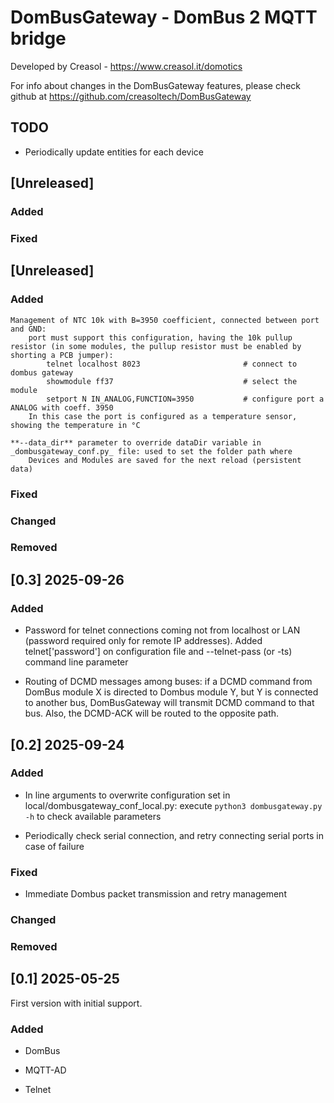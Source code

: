 # DomBusGateway - DomBus 2 MQTT bridge

Developed by Creasol - https://www.creasol.it/domotics

For info about changes in the DomBusGateway features, please check github at https://github.com/creasoltech/DomBusGateway

## TODO
* Periodically update entities for each device

## [Unreleased] 

### Added

### Fixed

## [Unreleased] 

### Added
	Management of NTC 10k with B=3950 coefficient, connected between port and GND:
		port must support this configuration, having the 10k pullup resistor (in some modules, the pullup resistor must be enabled by shorting a PCB jumper):
			telnet localhost 8023 						# connect to dombus gateway
			showmodule ff37								# select the module
			setport N IN_ANALOG,FUNCTION=3950			# configure port a ANALOG with coeff. 3950
		In this case the port is configured as a temperature sensor, showing the temperature in °C

	**--data_dir** parameter to override dataDir variable in _dombusgateway_conf.py_ file: used to set the folder path where 
		Devices and Modules are saved for the next reload (persistent data)

### Fixed

### Changed

### Removed

## [0.3] 2025-09-26 

### Added
* Password for telnet connections coming not from localhost or LAN (password required only for remote IP addresses).
Added telnet['password'] on configuration file and --telnet-pass (or -ts) command line parameter

* Routing of DCMD messages among buses: if a DCMD command from DomBus module X is directed to Dombus module Y, but Y is connected to 
  another bus, DomBusGateway will transmit DCMD command to that bus. Also, the DCMD-ACK will be routed to the opposite path.

## [0.2] 2025-09-24 

### Added
* In line arguments to overwrite configuration set in local/dombusgateway_conf_local.py: execute ```python3 dombusgateway.py -h``` to check available parameters

* Periodically check serial connection, and retry connecting serial ports in case of failure

### Fixed
* Immediate Dombus packet transmission and retry management

### Changed

### Removed

## [0.1] 2025-05-25
First version with initial support.

### Added
* DomBus 

* MQTT-AD

* Telnet


